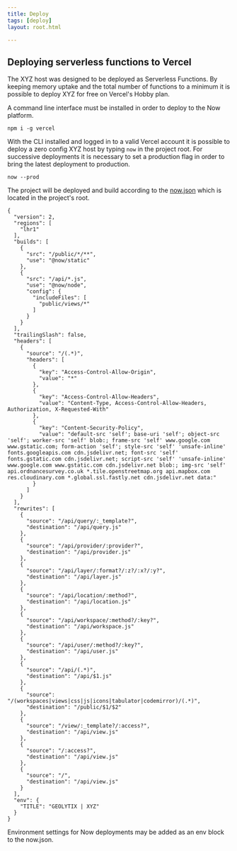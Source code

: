 ```yaml
---
title: Deploy
tags: [deploy]
layout: root.html

---
```


## Deploying serverless functions to Vercel

The XYZ host was designed to be deployed as Serverless Functions. By keeping memory uptake and the total number of functions to a minimum it is possible to deploy XYZ for free on Vercel's Hobby plan.

A command line interface must be installed in order to deploy to the Now platform.

```
npm i -g vercel
```

With the CLI installed and logged in to a valid Vercel account it is possible to deploy a zero config XYZ host by typing `now` in the project root. For successive deployments it is necessary to set a production flag in order to bring the latest deployment to production.

```
now --prod
```

The project will be deployed and build according to the [now.json](https://github.com/GEOLYTIX/xyz/blob/master/now.json) which is located in the project's root.

```
{
  "version": 2,
  "regions": [
    "lhr1"
  ],
  "builds": [
    {
      "src": "/public/*/**",
      "use": "@now/static"
    },
    {
      "src": "/api/*.js",
      "use": "@now/node",
      "config": {
        "includeFiles": [
          "public/views/*"
        ]
      }
    }
  ],
  "trailingSlash": false,
  "headers": [
    {
      "source": "/(.*)",
      "headers": [
        {
          "key": "Access-Control-Allow-Origin",
          "value": "*"
        },
        {
          "key": "Access-Control-Allow-Headers",
          "value": "Content-Type, Access-Control-Allow-Headers, Authorization, X-Requested-With"
        },
        {
          "key": "Content-Security-Policy",
          "value": "default-src 'self'; base-uri 'self'; object-src 'self'; worker-src 'self' blob:; frame-src 'self' www.google.com www.gstatic.com; form-action 'self'; style-src 'self' 'unsafe-inline' fonts.googleapis.com cdn.jsdelivr.net; font-src 'self' fonts.gstatic.com cdn.jsdelivr.net; script-src 'self' 'unsafe-inline' www.google.com www.gstatic.com cdn.jsdelivr.net blob:; img-src 'self' api.ordnancesurvey.co.uk *.tile.openstreetmap.org api.mapbox.com res.cloudinary.com *.global.ssl.fastly.net cdn.jsdelivr.net data:"
        }
      ]
    }
  ],
  "rewrites": [
    {
      "source": "/api/query/:_template?",
      "destination": "/api/query.js"
    },
    {
      "source": "/api/provider/:provider?",
      "destination": "/api/provider.js"
    },
    {
      "source": "/api/layer/:format?/:z?/:x?/:y?",
      "destination": "/api/layer.js"
    },
    {
      "source": "/api/location/:method?",
      "destination": "/api/location.js"
    },
    {
      "source": "/api/workspace/:method?/:key?",
      "destination": "/api/workspace.js"
    },
    {
      "source": "/api/user/:method?/:key?",
      "destination": "/api/user.js"
    },
    {
      "source": "/api/(.*)",
      "destination": "/api/$1.js"
    },
    {
      "source": "/(workspaces|views|css|js|icons|tabulator|codemirror)/(.*)",
      "destination": "/public/$1/$2"
    },
    {
      "source": "/view/:_template?/:access?",
      "destination": "/api/view.js"
    },
    {
      "source": "/:access?",
      "destination": "/api/view.js"
    },
    {
      "source": "/",
      "destination": "/api/view.js"
    }
  ],
  "env": {
    "TITLE": "GEOLYTIX | XYZ"
  }
}
```

Environment settings for Now deployments may be added as an env block to the now.json.